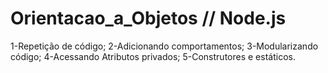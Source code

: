 # Orientacao_a_Objetos // Node.js
1-Repetição de código; 2-Adicionando comportamentos; 3-Modularizando código; 4-Acessando Atributos privados; 5-Construtores e estáticos.
